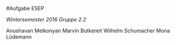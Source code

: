 #Aufgabe ESEP

*Wintersemester 2016*
*Gruppe 2.2*

Anushavan Melkonyan
Marvin Butkereit
Wilhelm Schumacher
Mona Lüdemann





